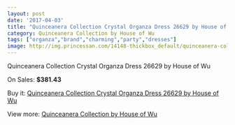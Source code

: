 ```yaml
---
layout: post
date: '2017-04-03'
title: "Quinceanera Collection Crystal Organza Dress 26629 by House of Wu"
category: Quinceanera Collection by House of Wu
tags: ["organza","brand","charming","party","dresses"]
image: http://img.princessan.com/14148-thickbox_default/quinceanera-collection-crystal-organza-dress-26629-by-house-of-wu.jpg
---
```

Quinceanera Collection Crystal Organza Dress 26629 by House of Wu

On Sales: **$381.43**
<a href="https://www.princessan.com/en/quinceanera-collection-by-house-of-wu/6633-quinceanera-collection-crystal-organza-dress-26629-by-house-of-wu.html"><amp-img layout="responsive" width="600" height="600" src="//img.princessan.com/14148-thickbox_default/quinceanera-collection-crystal-organza-dress-26629-by-house-of-wu.jpg" alt="Quinceanera Collection Crystal Organza Dress 26629 by House of Wu 0" /></a>
<a href="https://www.princessan.com/en/quinceanera-collection-by-house-of-wu/6633-quinceanera-collection-crystal-organza-dress-26629-by-house-of-wu.html"><amp-img layout="responsive" width="600" height="600" src="//img.princessan.com/14150-thickbox_default/quinceanera-collection-crystal-organza-dress-26629-by-house-of-wu.jpg" alt="Quinceanera Collection Crystal Organza Dress 26629 by House of Wu 1" /></a>
<a href="https://www.princessan.com/en/quinceanera-collection-by-house-of-wu/6633-quinceanera-collection-crystal-organza-dress-26629-by-house-of-wu.html"><amp-img layout="responsive" width="600" height="600" src="//img.princessan.com/14149-thickbox_default/quinceanera-collection-crystal-organza-dress-26629-by-house-of-wu.jpg" alt="Quinceanera Collection Crystal Organza Dress 26629 by House of Wu 2" /></a>

Buy it: [Quinceanera Collection Crystal Organza Dress 26629 by House of Wu](https://www.princessan.com/en/quinceanera-collection-by-house-of-wu/6633-quinceanera-collection-crystal-organza-dress-26629-by-house-of-wu.html "Quinceanera Collection Crystal Organza Dress 26629 by House of Wu")

View more: [Quinceanera Collection by House of Wu](https://www.princessan.com/en/52-quinceanera-collection-by-house-of-wu "Quinceanera Collection by House of Wu")